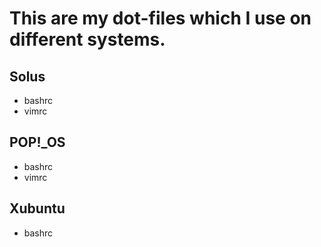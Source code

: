 # This are my dot-files which I use on different systems.

## Solus
* bashrc
* vimrc

## POP!_OS
* bashrc
* vimrc

## Xubuntu
* bashrc
